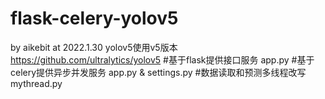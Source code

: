 # flask-celery-yolov5
by aikebit
at 2022.1.30
yolov5使用v5版本
https://github.com/ultralytics/yolov5
#基于flask提供接口服务
app.py
#基于celery提供异步并发服务
app.py & settings.py
#数据读取和预测多线程改写
mythread.py